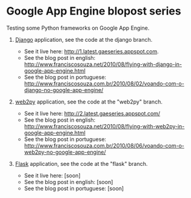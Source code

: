 # Google App Engine blopost series

Testing some Python frameworks on Google App Engine.

 1. [Django](http://www.djangoproject.com "Django") application, see the code at the django branch.
    - See it live here: <http://1.latest.gaeseries.appspot.com>.
    - See the blog post in english: <http://www.franciscosouza.net/2010/08/flying-with-django-in-google-app-engine.html>
    - See the blog post in portuguese: <http://www.franciscosouza.com.br/2010/08/02/voando-com-o-django-no-google-app-engine/>

 2. [web2py](http://www.web2py.com "web2py") application, see the code at the "web2py" branch.
    - See it live here: <http://2.latest.gaeseries.appspot.com/>
    - See the blog post in english: <http://www.franciscosouza.net/2010/08/flying-with-web2py-in-google-app-engine.html>
    - See the blog post in portuguese: <http://www.franciscosouza.com.br/2010/08/06/voando-com-o-web2py-no-google-app-engine/>

 3. [Flask](http://flask.pocoo.org "Flask") application, see the code at the "flask" branch.
    - See it live here: [soon]
    - See the blog post in english: [soon]
    - See the blog post in portuguese: [soon]
